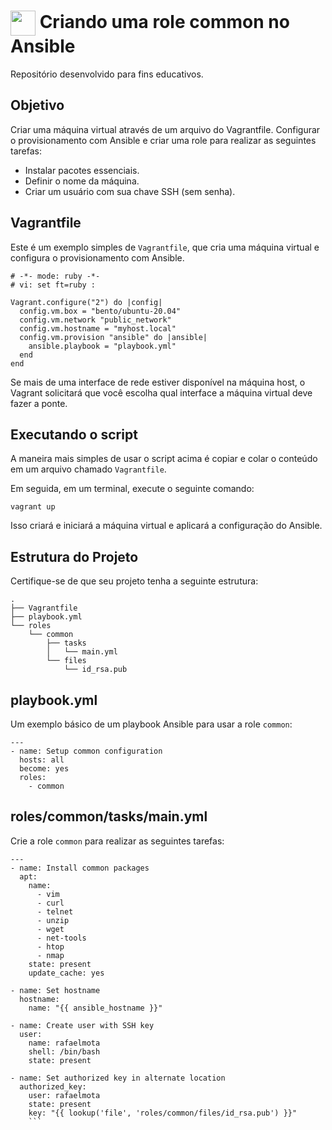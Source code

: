 <h1>
    <a href="https://www.dio.me/">
     <img align="center" width="40px" src="https://www.ansible.com/images/project-logos/ansible-core.svg"></a>
    <span> Criando uma role common no Ansible</span>
</h1>

Repositório desenvolvido para fins educativos.

## Objetivo

Criar uma máquina virtual através de um arquivo do Vagrantfile. Configurar o provisionamento com Ansible e criar uma role para realizar as seguintes tarefas:

- Instalar pacotes essenciais.
- Definir o nome da máquina.
- Criar um usuário com sua chave SSH (sem senha).

## Vagrantfile

Este é um exemplo simples de `Vagrantfile`, que cria uma máquina virtual e configura o provisionamento com Ansible.

```
# -*- mode: ruby -*-
# vi: set ft=ruby :

Vagrant.configure("2") do |config|
  config.vm.box = "bento/ubuntu-20.04"
  config.vm.network "public_network"
  config.vm.hostname = "myhost.local"
  config.vm.provision "ansible" do |ansible|
    ansible.playbook = "playbook.yml"
  end
end
```

Se mais de uma interface de rede estiver disponível na máquina host, o Vagrant solicitará que você escolha qual interface a máquina virtual deve fazer a ponte.

## Executando o script

A maneira mais simples de usar o script acima é copiar e colar o conteúdo em um arquivo chamado `Vagrantfile`.

Em seguida, em um terminal, execute o seguinte comando:

```
vagrant up
```

Isso criará e iniciará a máquina virtual e aplicará a configuração do Ansible.

## Estrutura do Projeto

Certifique-se de que seu projeto tenha a seguinte estrutura:

```
.
├── Vagrantfile
├── playbook.yml
└── roles
    └── common
        ├── tasks
        │   └── main.yml
        └── files
            └── id_rsa.pub
```

## playbook.yml

Um exemplo básico de um playbook Ansible para usar a role `common`:

```
---
- name: Setup common configuration
  hosts: all
  become: yes
  roles:
    - common
```

## roles/common/tasks/main.yml

Crie a role `common` para realizar as seguintes tarefas:

```
---
- name: Install common packages
  apt:
    name:
      - vim
      - curl
      - telnet
      - unzip
      - wget
      - net-tools
      - htop
      - nmap
    state: present
    update_cache: yes

- name: Set hostname
  hostname:
    name: "{{ ansible_hostname }}"

- name: Create user with SSH key
  user:
    name: rafaelmota
    shell: /bin/bash
    state: present

- name: Set authorized key in alternate location
  authorized_key:
    user: rafaelmota
    state: present
    key: "{{ lookup('file', 'roles/common/files/id_rsa.pub') }}"
    ```
